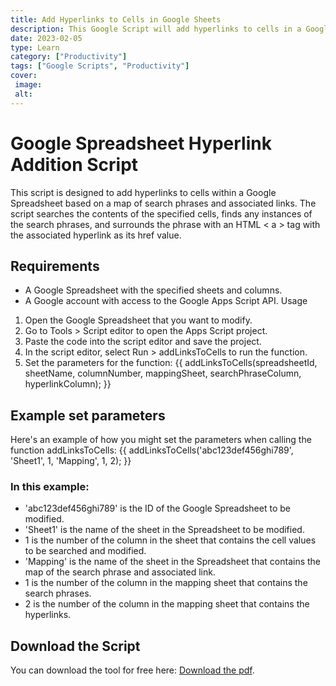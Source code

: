 ```yaml
---
title: Add Hyperlinks to Cells in Google Sheets
description: This Google Script will add hyperlinks to cells in a Google Sheet based on a mapping of search phrases to links.
date: 2023-02-05
type: Learn
category: ["Productivity"]
tags: ["Google Scripts", "Productivity"]
cover:
 image:
 alt:
---
```


# Google Spreadsheet Hyperlink Addition Script

This script is designed to add hyperlinks to cells within a Google Spreadsheet based on a map of search phrases and associated links. The script searches the contents of the specified cells, finds any instances of the search phrases, and surrounds the phrase with an HTML < a > tag with the associated hyperlink as its href value.

## Requirements
- A Google Spreadsheet with the specified sheets and columns.
- A Google account with access to the Google Apps Script API.
Usage

1. Open the Google Spreadsheet that you want to modify.
2. Go to Tools > Script editor to open the Apps Script project.
3. Paste the code into the script editor and save the project.
4. In the script editor, select Run > addLinksToCells to run the function.
5. Set the parameters for the function:
{{ addLinksToCells(spreadsheetId, sheetName, columnNumber, mappingSheet, searchPhraseColumn, hyperlinkColumn); }} 

## Example set parameters
Here's an example of how you might set the parameters when calling the function addLinksToCells:
{{ addLinksToCells('abc123def456ghi789', 'Sheet1', 1, 'Mapping', 1, 2); }} 

### In this example:
- 'abc123def456ghi789' is the ID of the Google Spreadsheet to be modified.
- 'Sheet1' is the name of the sheet in the Spreadsheet to be modified.
- 1 is the number of the column in the sheet that contains the cell values to be searched and modified.
- 'Mapping' is the name of the sheet in the Spreadsheet that contains the map of the search phrase and associated link.
- 1 is the number of the column in the mapping sheet that contains the search phrases.
- 2 is the number of the column in the mapping sheet that contains the hyperlinks.

## Download the Script
You can download the tool for free here: <a href="./files/add-links-to-cells.txt" download="add-links-to-cells.txt">Download the pdf</a>.